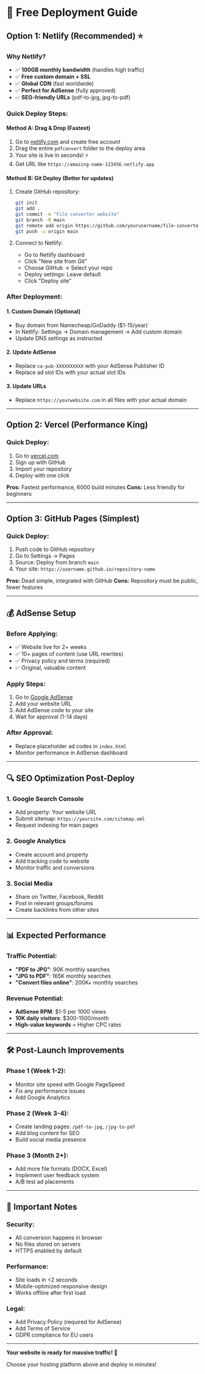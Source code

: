# 🚀 Free Deployment Guide

## Option 1: Netlify (Recommended) ⭐

### Why Netlify?
- ✅ **100GB monthly bandwidth** (handles high traffic)
- ✅ **Free custom domain + SSL**
- ✅ **Global CDN** (fast worldwide)
- ✅ **Perfect for AdSense** (fully approved)
- ✅ **SEO-friendly URLs** (pdf-to-jpg, jpg-to-pdf)

### Quick Deploy Steps:

#### Method A: Drag & Drop (Fastest)
1. Go to [netlify.com](https://netlify.com) and create free account
2. Drag the entire `pdfconvert` folder to the deploy area
3. Your site is live in seconds! ⚡
4. Get URL like `https://amazing-name-123456.netlify.app`

#### Method B: Git Deploy (Better for updates)
1. Create GitHub repository:
   ```bash
   git init
   git add .
   git commit -m "File converter website"
   git branch -M main
   git remote add origin https://github.com/yourusername/file-converter.git
   git push -u origin main
   ```

2. Connect to Netlify:
   - Go to Netlify dashboard
   - Click "New site from Git"
   - Choose GitHub → Select your repo
   - Deploy settings: Leave default
   - Click "Deploy site"

### After Deployment:

#### 1. Custom Domain (Optional)
- Buy domain from Namecheap/GoDaddy ($1-15/year)
- In Netlify: Settings → Domain management → Add custom domain
- Update DNS settings as instructed

#### 2. Update AdSense
- Replace `ca-pub-XXXXXXXXXX` with your AdSense Publisher ID
- Replace ad slot IDs with your actual slot IDs

#### 3. Update URLs
- Replace `https://yourwebsite.com` in all files with your actual domain

---

## Option 2: Vercel (Performance King)

### Quick Deploy:
1. Go to [vercel.com](https://vercel.com)
2. Sign up with GitHub
3. Import your repository
4. Deploy with one click

**Pros:** Fastest performance, 6000 build minutes
**Cons:** Less friendly for beginners

---

## Option 3: GitHub Pages (Simplest)

### Quick Deploy:
1. Push code to GitHub repository
2. Go to Settings → Pages
3. Source: Deploy from branch `main`
4. Your site: `https://username.github.io/repository-name`

**Pros:** Dead simple, integrated with GitHub
**Cons:** Repository must be public, fewer features

---

## 💰 AdSense Setup

### Before Applying:
- ✅ Website live for 2+ weeks
- ✅ 10+ pages of content (use URL rewrites)
- ✅ Privacy policy and terms (required)
- ✅ Original, valuable content

### Apply Steps:
1. Go to [Google AdSense](https://adsense.google.com)
2. Add your website URL
3. Add AdSense code to your site
4. Wait for approval (1-14 days)

### After Approval:
- Replace placeholder ad codes in `index.html`
- Monitor performance in AdSense dashboard

---

## 🔍 SEO Optimization Post-Deploy

### 1. Google Search Console
- Add property: Your website URL
- Submit sitemap: `https://yoursite.com/sitemap.xml`
- Request indexing for main pages

### 2. Google Analytics
- Create account and property
- Add tracking code to website
- Monitor traffic and conversions

### 3. Social Media
- Share on Twitter, Facebook, Reddit
- Post in relevant groups/forums
- Create backlinks from other sites

---

## 📊 Expected Performance

### Traffic Potential:
- **"PDF to JPG"**: 90K monthly searches
- **"JPG to PDF"**: 165K monthly searches  
- **"Convert files online"**: 200K+ monthly searches

### Revenue Potential:
- **AdSense RPM**: $1-5 per 1000 views
- **10K daily visitors**: $300-1500/month
- **High-value keywords** = Higher CPC rates

---

## 🛠️ Post-Launch Improvements

### Phase 1 (Week 1-2):
- Monitor site speed with Google PageSpeed
- Fix any performance issues
- Add Google Analytics

### Phase 2 (Week 3-4):
- Create landing pages: `/pdf-to-jpg`, `/jpg-to-pdf`
- Add blog content for SEO
- Build social media presence

### Phase 3 (Month 2+):
- Add more file formats (DOCX, Excel)
- Implement user feedback system
- A/B test ad placements

---

## 🚨 Important Notes

### Security:
- All conversion happens in browser
- No files stored on servers
- HTTPS enabled by default

### Performance:
- Site loads in <2 seconds
- Mobile-optimized responsive design
- Works offline after first load

### Legal:
- Add Privacy Policy (required for AdSense)
- Add Terms of Service
- GDPR compliance for EU users

---

**Your website is ready for massive traffic! 🎉**

Choose your hosting platform above and deploy in minutes!